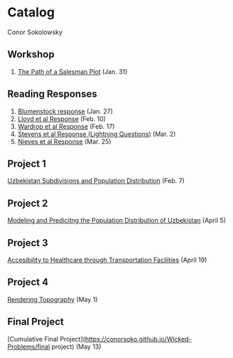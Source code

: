 # Catalog
Conor Sokolowsky

## Workshop

1. [The Path of a Salesman Plot](https://conorsoko.github.io/Wicked-Problems/ComplicatedPlot) (Jan. 31)

## Reading Responses

1. [Blumenstock response](https://conorsoko.github.io/Wicked-Problems/blumenstock) (Jan. 27)
2. [Lloyd et al Response](https://conorsoko.github.io/Wicked-Problems/lloyd) (Feb. 10)
3. [Wardrop et al Response](https://conorsoko.github.io/Wicked-Problems/wardrop) (Feb. 17)
4. [Stevens et al Response (Lightning Questions)](https://conorsoko.github.io/Wicked-Problems/Stevens) (Mar. 2)
5. [Nieves et al Response](https://conorsoko.github.io/Wicked-Problems/Nieves) (Mar. 25)

## Project 1

[Uzbekistan Subdivisions and Population Distribution](https://conorsoko.github.io/Wicked-Problems/Project1) (Feb. 7)

## Project 2

[Modeling and Predicitng the Population Distribution of Uzbekistan](https://conorsoko.github.io/Wicked-Problems/Project2) (April 5)

## Project 3

[Accesibility to Healthcare through Transportation Facilities](https://conorsoko.github.io/Wicked-Problems/Project3) (April 19)

## Project 4

[Rendering Topography](https://conorsoko.github.io/Wicked-Problems/Project4) (May 1)

## Final Project

[Cumulative Final Project](https://conorsoko.github.io/Wicked-Problems/final project) (May 13)
